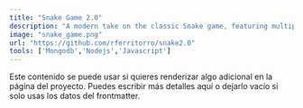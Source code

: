 ```yaml
---
title: "Snake Game 2.0"
description: "A modern take on the classic Snake game, featuring multiple game modes and customization options for a fun and dynamic experience."
image: "snake_game.png"
url: "https://github.com/rferritorro/snake2.0"
tools: ['Mongodb','Nodejs','Javascript']
---
```


Este contenido se puede usar si quieres renderizar algo adicional en la página del proyecto. Puedes escribir más detalles aquí o dejarlo vacío si solo usas los datos del frontmatter.
